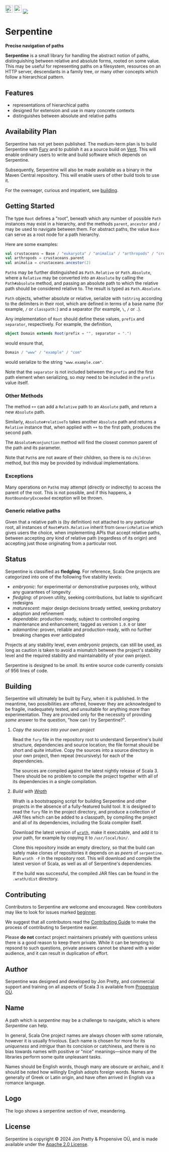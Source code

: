 [<img alt="GitHub Workflow" src="https://img.shields.io/github/actions/workflow/status/propensive/serpentine/main.yml?style=for-the-badge" height="24">](https://github.com/propensive/serpentine/actions)
[<img src="https://img.shields.io/discord/633198088311537684?color=8899f7&label=DISCORD&style=for-the-badge" height="24">](https://discord.gg/7b6mpF6Qcf)
<img src="/doc/images/github.png" valign="middle">

# Serpentine

__Precise navigation of paths__

__Serpentine__ is a small library for handling the abstract notion of paths, distinguishing between
relative and absolute forms, rooted on some value. This may be useful for representing paths on a
filesystem, resources on an HTTP server, descendants in a family tree, or many other concepts which
follow a hierarchical pattern.

## Features

- representations of hierarchical paths
- designed for extension and use in many concrete contexts
- distinguishes between absolute and relative paths

## Availability Plan

Serpentine has not yet been published. The medium-term plan is to build Serpentine
with [Fury](https://github.com/propensive/fury) and to publish it as a source build on
[Vent](https://github.com/propensive/vent). This will enable ordinary users to write and build
software which depends on Serpentine.

Subsequently, Serpentine will also be made available as a binary in the Maven
Central repository. This will enable users of other build tools to use it.

For the overeager, curious and impatient, see [building](#building).

## Getting Started

The type `Root` defines a "root", beneath which any number of possible `Path` instances may exist in
a hierarchy, and the methods `parent`, `ancestor` and `/` may be used to navigate between them. For
abstract paths, the value `Base` can serve as a root node for a path hierarchy.

Here are some examples:
```scala
val crustaceans = Base / "eukaryota" / "animalia" / "arthropods" / "crustaceans"
val arthropods = crustaceans.parent
val animalia = crustaceans.ancestor(2)
```

`Path`s may be further distinguished as `Path.Relative` or `Path.Absolute`, where a `Relative` may
be converted into an `Absolute` by calling the `Path#absolute` method, and passing an absolute path
to which the relative path should be considered relative to. The result is typed as `Path.Absolute`.

`Path` objects, whether absolute or relative, serialize with `toString` according to the delimiters
in their root, which are defined in terms of a base name (for example, `/` or `classpath:`) and a
separator (for example, `\`, `/` or `.`).

Any implementation of `Root` should define these values, `prefix` and `separator`, respectively. For
example, the definition,
```scala
object Domain extends Root(prefix = "", separator = ".")
```
would ensure that,
```scala
Domain / "www" / "example" / "com"
```
would serialize to the string `"www.example.com"`.

Note that the `separator` is not included between the `prefix` and the first path element when
serializing, so _may_ need to be included in the `prefix` value itself.

### Other Methods

The method `++` can add a `Relative` path to an `Absolute` path, and return a new `Absolute` path.

Similarly, `Absolute#relativeTo` takes another `Absolute` path and returns a `Relative` instance
that, when applied with `++` to the first path, produces the second path.

The `Absolute#conjunction` method will find the closest common parent of the path and its parameter.

Note that `Path`s are not aware of their children, so there is no `children` method, but this may be
provided by individual implementations.

### Exceptions

Many operations on `Path`s may attempt (directly or indirectly) to access the parent of the root.
This is not possible, and if this happens, a `RootBoundaryExceeded` exception will be thrown.

### Generic relative paths

Given that a relative path is (by definition) not attached to any particular root, all instances of
`Root#Path.Relative` inherit from `GenericRelative` which gives users the choice, when implementing
APIs that accept relative paths, between accepting _any_ kind of relative path (regardless of its
origin) and accepting just those originating from a particular root.





## Status

Serpentine is classified as __fledgling__. For reference, Scala One projects are
categorized into one of the following five stability levels:

- _embryonic_: for experimental or demonstrative purposes only, without any guarantees of longevity
- _fledgling_: of proven utility, seeking contributions, but liable to significant redesigns
- _maturescent_: major design decisions broady settled, seeking probatory adoption and refinement
- _dependable_: production-ready, subject to controlled ongoing maintenance and enhancement; tagged as version `1.0.0` or later
- _adamantine_: proven, reliable and production-ready, with no further breaking changes ever anticipated

Projects at any stability level, even _embryonic_ projects, can still be used,
as long as caution is taken to avoid a mismatch between the project's stability
level and the required stability and maintainability of your own project.

Serpentine is designed to be _small_. Its entire source code currently consists
of 956 lines of code.

## Building

Serpentine will ultimately be built by Fury, when it is published. In the
meantime, two possibilities are offered, however they are acknowledged to be
fragile, inadequately tested, and unsuitable for anything more than
experimentation. They are provided only for the necessity of providing _some_
answer to the question, "how can I try Serpentine?".

1. *Copy the sources into your own project*
   
   Read the `fury` file in the repository root to understand Serpentine's build
   structure, dependencies and source location; the file format should be short
   and quite intuitive. Copy the sources into a source directory in your own
   project, then repeat (recursively) for each of the dependencies.

   The sources are compiled against the latest nightly release of Scala 3.
   There should be no problem to compile the project together with all of its
   dependencies in a single compilation.

2. *Build with [Wrath](https://github.com/propensive/wrath/)*

   Wrath is a bootstrapping script for building Serpentine and other projects in
   the absence of a fully-featured build tool. It is designed to read the `fury`
   file in the project directory, and produce a collection of JAR files which can
   be added to a classpath, by compiling the project and all of its dependencies,
   including the Scala compiler itself.
   
   Download the latest version of
   [`wrath`](https://github.com/propensive/wrath/releases/latest), make it
   executable, and add it to your path, for example by copying it to
   `/usr/local/bin/`.

   Clone this repository inside an empty directory, so that the build can
   safely make clones of repositories it depends on as _peers_ of `serpentine`.
   Run `wrath -F` in the repository root. This will download and compile the
   latest version of Scala, as well as all of Serpentine's dependencies.

   If the build was successful, the compiled JAR files can be found in the
   `.wrath/dist` directory.

## Contributing

Contributors to Serpentine are welcome and encouraged. New contributors may like
to look for issues marked
[beginner](https://github.com/propensive/serpentine/labels/beginner).

We suggest that all contributors read the [Contributing
Guide](/contributing.md) to make the process of contributing to Serpentine
easier.

Please __do not__ contact project maintainers privately with questions unless
there is a good reason to keep them private. While it can be tempting to
repsond to such questions, private answers cannot be shared with a wider
audience, and it can result in duplication of effort.

## Author

Serpentine was designed and developed by Jon Pretty, and commercial support and
training on all aspects of Scala 3 is available from [Propensive
O&Uuml;](https://propensive.com/).



## Name

A path which is _serpentine_ may be a challenge to navigate, which is where _Serpentine_ can help.

In general, Scala One project names are always chosen with some rationale,
however it is usually frivolous. Each name is chosen for more for its
_uniqueness_ and _intrigue_ than its concision or catchiness, and there is no
bias towards names with positive or "nice" meanings—since many of the libraries
perform some quite unpleasant tasks.

Names should be English words, though many are obscure or archaic, and it
should be noted how willingly English adopts foreign words. Names are generally
of Greek or Latin origin, and have often arrived in English via a romance
language.

## Logo

The logo shows a serpentine section of river, meandering.

## License

Serpentine is copyright &copy; 2024 Jon Pretty & Propensive O&Uuml;, and
is made available under the [Apache 2.0 License](/license.md).

